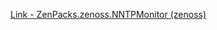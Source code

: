 [Link - ZenPacks.zenoss.NNTPMonitor (zenoss)](https://github.com/zenoss/ZenPacks.zenoss.NNTPMonitor)
